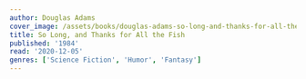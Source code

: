 ```yaml
---
author: Douglas Adams
cover_image: /assets/books/douglas-adams-so-long-and-thanks-for-all-the-fish.jpg
title: So Long, and Thanks for All the Fish
published: '1984'
read: '2020-12-05'
genres: ['Science Fiction', 'Humor', 'Fantasy']
---
```

